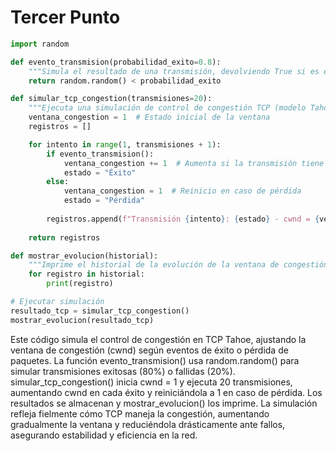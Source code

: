 # Tercer Punto 

``` py
import random

def evento_transmision(probabilidad_exito=0.8):
    """Simula el resultado de una transmisión, devolviendo True si es exitosa."""
    return random.random() < probabilidad_exito

def simular_tcp_congestion(transmisiones=20):
    """Ejecuta una simulación de control de congestión TCP (modelo Tahoe)."""
    ventana_congestion = 1  # Estado inicial de la ventana
    registros = []

    for intento in range(1, transmisiones + 1):
        if evento_transmision():
            ventana_congestion += 1  # Aumenta si la transmisión tiene éxito
            estado = "Éxito"
        else:
            ventana_congestion = 1  # Reinicio en caso de pérdida
            estado = "Pérdida"
        
        registros.append(f"Transmisión {intento}: {estado} - cwnd = {ventana_congestion}")
    
    return registros

def mostrar_evolucion(historial):
    """Imprime el historial de la evolución de la ventana de congestión."""
    for registro in historial:
        print(registro)

# Ejecutar simulación
resultado_tcp = simular_tcp_congestion()
mostrar_evolucion(resultado_tcp)

```

Este código simula el control de congestión en TCP Tahoe, ajustando la ventana de congestión (cwnd) según eventos de éxito o pérdida de paquetes. La función evento_transmision() usa random.random() para simular transmisiones exitosas (80%) o fallidas (20%). simular_tcp_congestion() inicia cwnd = 1 y ejecuta 20 transmisiones, aumentando cwnd en cada éxito y reiniciándola a 1 en caso de pérdida. Los resultados se almacenan y mostrar_evolucion() los imprime. La simulación refleja fielmente cómo TCP maneja la congestión, aumentando gradualmente la ventana y reduciéndola drásticamente ante fallos, asegurando estabilidad y eficiencia en la red.
